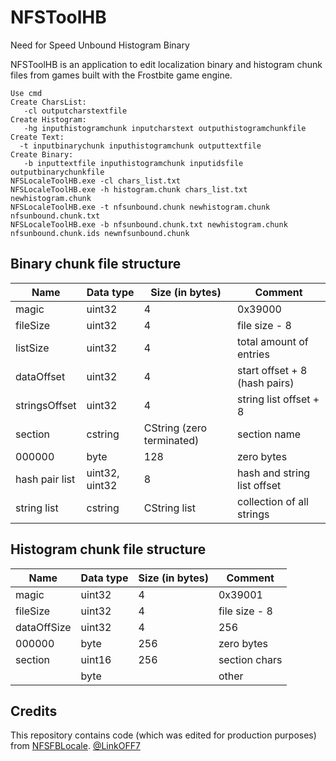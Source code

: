 # NFSToolHB
Need for Speed Unbound Histogram Binary 

NFSToolHB is an application to edit localization binary and histogram chunk files from games built with the Frostbite game engine.
```
Use cmd
Create CharsList: 
   -cl outputcharstextfile
Create Histogram:
   -hg inputhistogramchunk inputcharstext outputhistogramchunkfile
Create Text:
  -t inputbinarychunk inputhistogramchunk outputtextfile
Create Binary:
   -b inputtextfile inputhistogramchunk inputidsfile outputbinarychunkfile
NFSLocaleToolHB.exe -cl chars_list.txt
NFSLocaleToolHB.exe -h histogram.chunk chars_list.txt newhistogram.chunk
NFSLocaleToolHB.exe -t nfsunbound.chunk newhistogram.chunk nfsunbound.chunk.txt
NFSLocaleToolHB.exe -b nfsunbound.chunk.txt newhistogram.chunk nfsunbound.chunk.ids newnfsunbound.chunk
```

## Binary chunk file structure

| Name           | Data type      | Size (in bytes)           | Comment                       |
| -------------- | -------------- | ------------------------- | ----------------------------- |
| magic          | uint32         | 4                         | 0x39000                       |
| fileSize       | uint32         | 4                         | file size - 8                 |
| listSize       | uint32         | 4                         | total amount of entries       |
| dataOffset     | uint32         | 4                         | start offset + 8 (hash pairs) |
| stringsOffset  | uint32         | 4                         | string list offset + 8        |
| section        | cstring        | CString (zero terminated) | section name                  |
| 000000         | byte           | 128                       | zero bytes                    |
| hash pair list | uint32, uint32 | 8                         | hash and string list offset   |
| string list    | cstring        | CString list              | collection of all strings     |

## Histogram chunk file structure

| Name           | Data type      | Size (in bytes)           | Comment                       |
| -------------- | -------------- | ------------------------- | ----------------------------- |
| magic          | uint32         | 4                         | 0x39001                       |
| fileSize       | uint32         | 4                         | file size - 8                 |
| dataOffSize    | uint32         | 4                         | 256                           |
| 000000         | byte           | 256                       | zero bytes                    |
| section        | uint16         | 256                       | section chars                 |
|                | byte           |                           | other                         |

## Credits

This repository contains code (which was edited for production purposes) from [NFSFBLocale](https://github.com/LinkOFF7/NFSFBLocale).
[@LinkOFF7](https://github.com/LinkOFF7)


